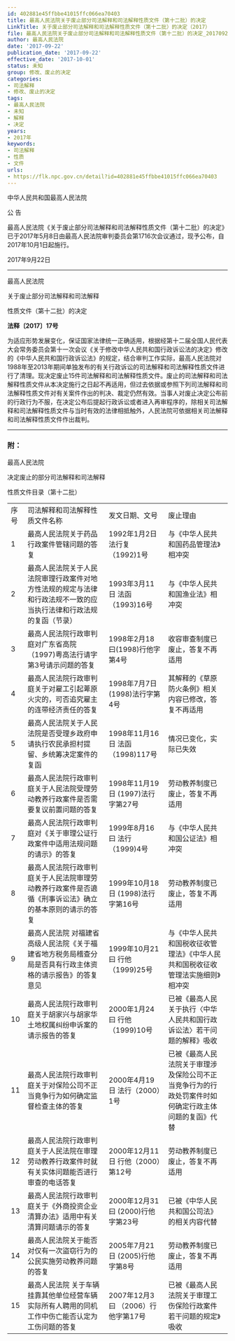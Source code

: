 ```yaml
---
id: 402881e45ffbbe41015ffc066ea70403
title: 最高人民法院关于废止部分司法解释和司法解释性质文件（第十二批）的决定
LinkTitle: 关于废止部分司法解释和司法解释性质文件（第十二批）的决定（2017）
file: 最高人民法院关于废止部分司法解释和司法解释性质文件（第十二批）的决定_20170922_402881e45ffbbe41015ffc066ea70403.docx
author: 最高人民法院
date: '2017-09-22'
publication_date: '2017-09-22'
effective_date: '2017-10-01'
status: 未知
group: 修改、废止的决定
categories:
- 司法解释
- 修改、废止的决定
tags:
- 最高人民法院
- 未知
- 解释
- 决定
years:
- 2017年
keywords:
- 司法解释
- 性质
- 文件
urls:
- https://flk.npc.gov.cn/detail?id=402881e45ffbbe41015ffc066ea70403
---
```


中华人民共和国最高人民法院

公 告

最高人民法院《关于废止部分司法解释和司法解释性质文件（第十二批）的决定》已于2017年5月8日由最高人民法院审判委员会第1716次会议通过，现予公布，自2017年10月1日起施行。

2017年9月22日

---

最高人民法院

关于废止部分司法解释和司法解释

性质文件（第十二批）的决定

**法释〔2017〕17号**

为适应形势发展变化，保证国家法律统一正确适用，根据经第十二届全国人民代表大会常务委员会第十一次会议《关于修改中华人民共和国行政诉讼法的决定》修改的《中华人民共和国行政诉讼法》的规定，结合审判工作实际，最高人民法院对1988年至2013年期间单独发布的有关行政诉讼的司法解释和司法解释性质文件进行了清理。现决定废止15件司法解释和司法解释性质文件。废止的司法解释和司法解释性质文件从本决定施行之日起不再适用，但过去依据或参照下列司法解释和司法解释性质文件对有关案件作出的判决、裁定仍然有效。当事人对废止决定公布前的行政行为不服，在决定公布后提起行政诉讼或者进入再审程序的，除相关司法解释和司法解释性质文件与当时有效的法律相抵触外，人民法院可依据相关司法解释和司法解释性质文件作出裁判。

---

### 附：

最高人民法院

决定废止的部分司法解释和司法解释

性质文件目录（第十二批）

|  |  |  |  |
| --- | --- | --- | --- |
| 序号 | 司法解释和司法解释性质文件名称 | 发文日期、文号 | 废止理由 |
| 1 | 最高人民法院关于药品行政案件管辖问题的答复 | 1992年1月2日 法行复（1992)1号 | 与《中华人民共和国药品管理法》相冲突 |
| 2 | 最高人民法院关于人民法院审理行政案件对地方性法规的规定与法律和行政法规不一致的应当执行法律和行政法规的复函（节录） | 1993年3月11日 法函（1993)16号 | 与《中华人民共和国渔业法》相冲突 |
| 3 | 最高人民法院行政审判庭对广东省高院（1997)粤高法行请字第3号请示问题的答复 | 1998年2月18曰(1998)行他字第4号 | 收容审查制度已废止，答复不再适用 |
| 4 | 最高人民法院行政审判庭关于对雇工引起萆原火灾的，可否追究雇主的连带经济责任的答复 | 1998年7月7日 (1998)法行字第4号 | 其解释的《草原防火条例》相关内容已修改，答复不再适用 |
| 5 | 最高人民法院关于人民法院是否受理乡政府申请执行农民承担村提留、乡统筹决定案件的复函 | 1998年11月16日  法函（1998)117号 | 情况已变化，实际已失效 |
| 6 | 最高人民法院行政审判庭关于人民法院受理劳动教养行政案件是否需要复议前置问题的答复 | 1998年11月19日  (1997)法行字第27号 | 劳动教养制度已废止，答复不再适用 |
| 7 | 最高人民法院行政审判庭对《关于审理公证行政案件中适用法规问题的请示》的答复 | 1999年8月16曰  法行（1999)4号 | 与《中华人民共和国公证法》相冲突 |
| 8 | 最高人民法院行政审判庭关于人民法院审理劳动教养行政案件是否遶循《刑事诉讼法》确立的基本原则的请示的答复 | 1999年10月18日  (1998)法行字第16号 | 劳动教养制度已废止，答复不再适用 |
| 9 | 最高人民法院  对福建省高级人民法院《关于福建省地方税务局稽查分局是否具有行政主体资格的请示报告》的答复意见 | 1999年10月21曰  行他（1999)25号 | 与《中华人民共和国税收征收管理法》《中华人民共和国税收征收管理法实施细则》相冲突 |
| 10 | 最高人民法院行政审判庭关于胡家兴与胡家华土地权属纠纷申诉案的请示报告的答复 | 2000年1月24曰  行他（1999)10号 | 已被《最高人民关于执行〈中华人民共和国行政诉讼法〉若干问题的解释》吸收 |
| 11 | 最高人民法院行政审判庭关于对保险公司不正当竟争行为如何确定监督检查主体的答复 | 2000年4月19日  法行（2000）1号 | 已被《最高人民法院关于审理涉及保险公司不正当竞争行为的行政处罚案件时如何确定行政主体问题的复函》代替 |
| 12 | 最高人民法院行政审判庭关于人民法院在审理劳动教养行政案件时就有关实体问题能否进行审查的电话答复 | 2000年12月11日  行他（2000）第12号 | 劳动教养制度已废止，答复不再适用 |
| 13 | 最高人民法院行政审判庭关于《外商投资企业清算办法》适用中有关清算问题请示的答复 | 2000年12月31曰  (2000)行他字第23号 | 已被《中华人民共和国公司法》的相关内容代替 |
| 14 | 最高人民法院关于能否对仅有一次盜窃行为的公民实施劳动教养问题的答复 | 2005年7月21日  (2005)行他字第8号 | 劳动教养制度已废止，答复不再适用 |
| 15 | 最高人民法院  关于车辆挂靠其他单位经营车辆实际所有人聘用的同机工作中伤亡能否认定为工伤问题的答复 | 2007年12月3曰  （2006）行他字第17号 | 已被《最高人民法院关于审理工伤保险行政案件若干问题的规定》吸收 |
